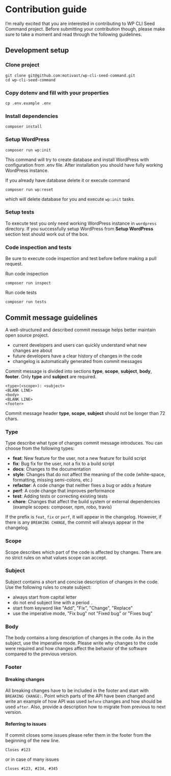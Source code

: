 # Contribution guide
I’m really excited that you are interested in contributing to WP CLI Seed Command project. Before submitting your contribution though, please make sure to take a moment and read through the following guidelines.

## Development setup

### Clone project
```
git clone git@github.com:motivast/wp-cli-seed-command.git
cd wp-cli-seed-command
```

### Copy dotenv and fill with your properties
```
cp .env.example .env
```

### Install dependencies
```
composer install
```

### Setup WordPress
```
composer run wp:init
```

This command will try to create database and install WordPress with configuration from .env file. After installation you should have fully working WordPress instance.

If you already have database delete it or execute command
```
composer run wp:reset
```
which will delete database for you and execute `wp:init` tasks.

### Setup tests
To execute test you only need working WordPress instance in `wordpress` directory. If you successfully setup WordPress from **Setup WordPress** section test should work out of the box.

### Code inspection and tests
Be sure to execute code inspection and test before before making a pull request.

Run code inspection
```
composer run inspect
```

Run code tests
```
composer run tests
```

## Commit message guidelines
A well-structured and described commit message helps better maintain open source project.

* current developers and users can quickly understand what new changes are about
* future developers have a clear history of changes in the code
* changelog is automatically generated from commit messages

Commit message is divided into sections **type**, **scope**, **subject**, **body**, **footer**. Only **type** and **subject** are required.

```
<type>(<scope>): <subject>
<BLANK LINE>
<body>
<BLANK LINE>
<footer>
```

Commit message header **type**, **scope**, **subject** should not be longer than 72 chars.

### Type
Type describe what type of changes commit message introduces. You can choose from the following types:

* **feat**: New feature for the user, not a new feature for build script
* **fix**: Bug fix for the user, not a fix to a build script
* **docs**: Changes to  the documentation
* **style**: Changes that do not affect the meaning of the code (white-space, formatting, missing semi-colons, etc.)
* **refactor**: A code change that neither fixes a bug or adds a feature
* **perf**: A code change that improves performance
* **test**: Adding tests or correcting existing tests
* **chore**: Changes that affect the build system or external dependencies (example scopes: composer, npm, robo, travis)

If the prefix is `feat`, `fix` or `perf`, it will appear in the changelog. However, if there is any `BREAKING CHANGE`, the commit will always appear in the changelog.

### Scope
Scope describes which part of the code is affected by changes. There are no strict rules on what values scope can accept.

### Subject
Subject contains a short and concise description of changes in the code. Use the following rules to create subject:
* always start from capital letter
* do not end subject line with a period `.`
* start from keyword like "Add", "Fix", "Change", "Replace"
* use the imperative mode, "Fix bug" not "Fixed bug" or "Fixes bug"

### Body
The body contains a long description of changes in the code. As in the subject, use the imperative mode. Please write why changes to the code were required and how changes affect the behavior of the software compared to the previous version.

### Footer

#### Breaking changes
All breaking changes have to be included in the footer and start with `BREAKING CHANGE:`. Point which parts of the API have been changed and write an example of how API was used `before` changes and how should be used `after`. Also, provide a description how to migrate from previous to next version.

#### Referring to issues
If commit closes some issues please refer them in the footer from the beginning of the new line.

```
Closes #123
```

or in case of many issues

```
Closes #123, #234, #345
```
